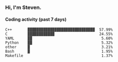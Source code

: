 ### Hi, I'm Steven.

#### Coding activity (past 7 days)
```
C++       ▓▓▓▓▓▓▓▓▓▓▓▓▓▓▓▓▓▓▓▓▓▓▓▓▓▓▓▓▓▓  57.99%
C         ▓▓▓▓▓▓▓▓▓▓▓▓                    24.55%
YAML      ▓▓                               5.60%
Python    ▓▓                               5.32%
other     ▓                                3.21%
Bash      ▓                                1.95%
Makefile                                   1.37%
```
